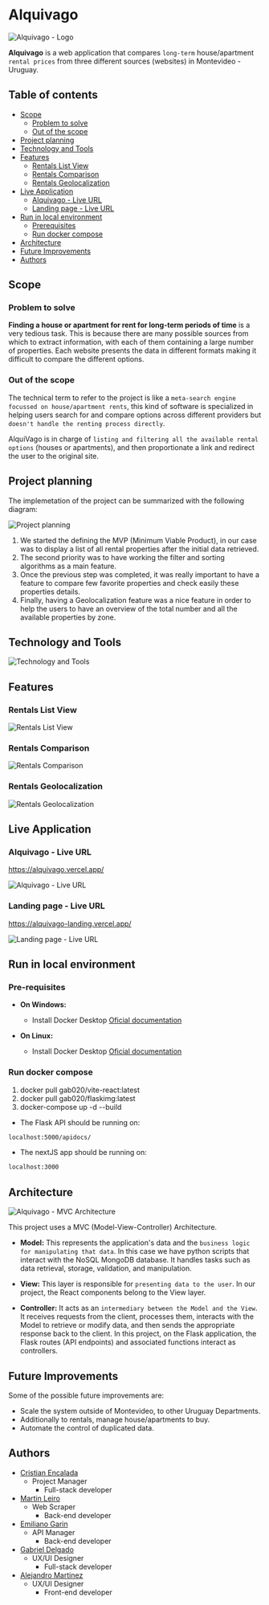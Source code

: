 # Alquivago

![Alquivago - Logo](https://github.com/cristian-encalada/Alquivago/blob/demo-utils/logo/alquivago_logo_v1-enhanced.png?raw=true)

__Alquivago__ is a web application that compares `long-term` house/apartment `rental prices` from three different sources (websites) in Montevideo - Uruguay.

## Table of contents

- [Scope](#scope)
    - [Problem to solve](#problem-to-solve)
    - [Out of the scope](#out-of-the-scope)
- [Project planning](#project-planning)
- [Technology and Tools](#technology-and-tools)
- [Features](#features)
    - [Rentals List View](#rentals-list-view)
    - [Rentals Comparison](#data-comparison)
    - [Rentals Geolocalization](#rentals-geolocalization)
- [Live Application](#live-application)
    - [Alquivago - Live URL](#alquivago---live-url)
    - [Landing page - Live URL](#landing-page---live-url)
- [Run in local environment](#run-in-local-environment)
    - [Prerequisites](#prerequisites)
    - [Run docker compose](#run-docker-compose)
- [Architecture](#architecture)
- [Future Improvements](#future-improvements)
- [Authors](#authors)

## Scope

### Problem to solve

__Finding a house or apartment for rent for long-term periods of time__ is a very tedious task. This is because there are many possible sources from which to extract information, with each of them containing a large number of properties. Each website presents the data in different formats making it difficult to compare the different options.

### Out of the scope

The technical term to refer to the project is like a `meta-search engine focussed on house/apartment rents`, this kind of software is specialized in helping users search for and compare options across different providers but `doesn't handle the renting process directly`.

AlquiVago is in charge of `listing and filtering all the available rental options` (houses or apartments), and then proportionate a link and redirect the user to the original site.

## Project planning

The implemetation of the project can be summarized with the following diagram:

![Project planning](https://github.com/cristian-encalada/Alquivago/blob/demo-utils/planning/planning_diagram.png?raw=true)


1. We started the defining the MVP (Minimum Viable Product), in our case was to display a list of all rental properties after the initial data retrieved.
2. The second priority was to have working the filter and sorting algorithms as a main feature.
3. Once the previous step was completed, it was really important to have a feature to compare few favorite properties and check easily these properties details.
4. Finally, having a Geolocalization feature was a nice feature in order to help the users to have an overview of the total number and all the available properties by zone.

## Technology and Tools

![Technology and Tools](https://github.com/cristian-encalada/Alquivago/blob/demo-utils/technology/tech_tools.png?raw=true)

## Features

### Rentals List View

![Rentals List View](/landing_page/assets/funcionalidades/filtro.gif)

### Rentals Comparison

![Rentals Comparison](/landing_page/assets/funcionalidades/comparar.gif)


### Rentals Geolocalization

![Rentals Geolocalization](/landing_page/assets/funcionalidades/mapa.gif)

## Live Application

### Alquivago - Live URL

https://alquivago.vercel.app/

![Alquivago - Live URL](https://github.com/cristian-encalada/Alquivago/blob/demo-utils/live-demo/live_page_alquivago.png?raw=true)

### Landing page - Live URL

https://alquivago-landing.vercel.app/


![Landing page - Live URL](https://github.com/cristian-encalada/Alquivago/blob/demo-utils/live-demo/landing_page.png?raw=true)


## Run in local environment

### Pre-requisites

* __On Windows:__

    - Install Docker Desktop [Oficial documentation](https://docs.docker.com/desktop/install/windows-install/)

* __On Linux:__
    - Install Docker Desktop [Oficial documentation](https://docs.docker.com/desktop/install/linux-install/)


### Run docker compose

1. docker pull gab020/vite-react:latest
2. docker pull gab020/flaskimg:latest
3. docker-compose up -d --build

- The Flask API should be running on:

```sh
localhost:5000/apidocs/
```

- The nextJS app should be running on:

```sh
localhost:3000
```

## Architecture

![Alquivago - MVC Architecture](https://github.com/cristian-encalada/Alquivago/blob/demo-utils/archtecture_diagram/Alquivago_MVC_diagram.png?raw=true)

This project uses a MVC (Model-View-Controller) Architecture.

* __Model:__ This represents the application's data and the `business logic for manipulating that data`. In this case we have python scripts that interact with the  NoSQL MongoDB database. It handles tasks such as data retrieval, storage, validation, and manipulation. 

* __View:__ This layer is responsible for `presenting data to the user`. In our project, the React components belong to the View layer.

* __Controller:__ It acts as an `intermediary between the Model and the View`. It receives requests from the client, processes them, interacts with the Model to retrieve or modify data, and then sends the appropriate response back to the client. In this project, on the Flask application, the Flask routes (API endpoints) and associated functions interact as controllers. 

## Future Improvements

Some of the possible future improvements are:

- Scale the system outside of Montevideo, to other Uruguay Departments.
- Additionally to rentals, manage house/apartments to buy.
- Automate the control of duplicated data.

## Authors

- [Cristian Encalada](https://github.com/cristian-encalada) 
    - Project Manager
        - Full-stack developer 
- [Martin Leiro](https://github.com/hentype85)
    - Web Scraper
        - Back-end developer
- [Emiliano Garin](https://github.com/EmilianoGarin)
    - API Manager
        - Back-end developer
- [Gabriel Delgado](https://github.com/Gabr1el20)
    - UX/UI Designer
        - Full-stack developer 
- [Alejandro Martinez](https://github.com/Gabr1el20)
    - UX/UI Designer
        - Front-end developer 